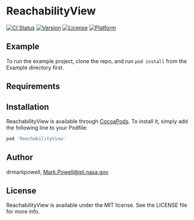 # ReachabilityView

[![CI Status](https://img.shields.io/travis/drmarkpowell/ReachabilityView.svg?style=flat)](https://travis-ci.org/drmarkpowell/ReachabilityView)
[![Version](https://img.shields.io/cocoapods/v/ReachabilityView.svg?style=flat)](https://cocoapods.org/pods/ReachabilityView)
[![License](https://img.shields.io/cocoapods/l/ReachabilityView.svg?style=flat)](https://cocoapods.org/pods/ReachabilityView)
[![Platform](https://img.shields.io/cocoapods/p/ReachabilityView.svg?style=flat)](https://cocoapods.org/pods/ReachabilityView)

## Example

To run the example project, clone the repo, and run `pod install` from the Example directory first.

## Requirements

## Installation

ReachabilityView is available through [CocoaPods](https://cocoapods.org). To install
it, simply add the following line to your Podfile:

```ruby
pod 'ReachabilityView'
```

## Author

drmarkpowell, Mark.Powell@jpl.nasa.gov

## License

ReachabilityView is available under the MIT license. See the LICENSE file for more info.
